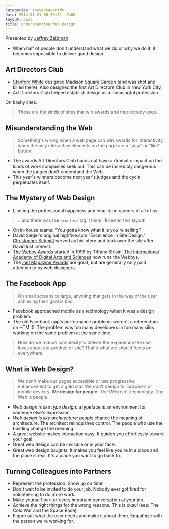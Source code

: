 ```yaml
---
categories: aneventapartdc
date: 2014-07-21 08:59:11 -0400
layout: post
title: Understanding Web Design
---
```


Presented by [Jeffrey Zeldman](http://www.zeldman.com/).

- When half of people don't understand what we do or why we do it, it becomes impossible to deliver good design.


## Art Directors Club

- [Stanford White](http://en.wikipedia.org/wiki/Stanford_White) designed Madison Square Garden (and was shot and killed there). Also designed the first Art Directors Club in New York City.
- Art Directors Club helped establish design as a meaningful profession.

On flashy sites:

> Those are the kinds of sites that win awards and that nobody uses.


## Misunderstanding the Web

> Something's wrong when a web page can win awards for interactivity when the only interactive elements on the page are a "play" or "like" button.

- The awards Art Directors Club hands out have a dramatic impact on the kinds of work companies seek out. This can be incredibly dangerous when the judges don't understand the Web.
- This year's winners become next year's judges and the cycle perpetuates itself.


## The Mystery of Web Design

- Limiting the professional happiness and long-term careers of all of us.

> …and there was the `<center>` tag. I think I'll center this layout!

- On in-house teams: "You gotta know what it is you're selling."
- David Siegel's original highfive.com "Excellence in Site Design." [Christopher Schmitt](http://christopherschmitt.com/) served as his intern and took over the site after David lost interest.
- [The Webby Awards](http://en.wikipedia.org/wiki/Webby_awards) started in 1996 by Tiffany Shlain. [The International Academy of Digital Arts and Sciences](http://en.wikipedia.org/wiki/International_Academy_of_Digital_Arts_and_Sciences) now runs the Webbys.
- The [.net Magazine Awards](https://thenetawards.com/) are great, but are generally only paid attention to by web designers.


## The Facebook App

> On small screens or large, anything that gets in the way of the user achieving their goal is bad.

- Facebook approached mobile as a technology when it was a design problem.
- The old Facebook app's performance problems weren't a referendum on HTML5. The problem was too many developers in too many silos working on the same problem at the same time.

> How do we reduce complexity to deliver the experience the user loves about our product or site? That's what we should focus on everywhere.


## What is Web Design?

> We don't make our pages accessible or use progressive enhancement to get a gold star. We don't design for browsers or mobile devices. **We design for people.** The Web isn't technology. The Web is people.

- _Web design is like type design:_ a typeface is an environment for someone else's expression.
- _Web design is like architecture:_ people chance the meaning of architecture. The architect relinquishes control. The people who use the building change the meaning.
- A great website makes interaction easy. It guides you effortlessly toward your goal.
- Great web design can be invisible or in your face.
- Great web design _delights_. It makes you feel like you're in a place and the place is real. It's a place you want to go back to.


## Turning Colleagues into Partners

- Represent the profession. Show up on time!
- Don't wait to be invited to do your job. Nobody ever got fired for volunteering to do more work.
- Make yourself part of every important conversation at your job.
- Achieve the right things for the wrong reasons. This is okay! (see: The Cold War and the Space Race)
- Figure out what the user needs and make it about them. Empathize with the person we're working for.